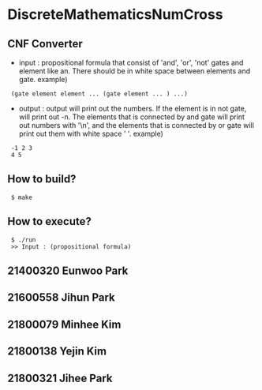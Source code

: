 # DiscreteMathematicsNumCross
## CNF Converter

- input : propositional formula that consist of 'and', 'or', 'not' gates and element like an. There should be in white space between elements and gate.
example)
```
 (gate element element ... (gate element ... ) ...)
```

- output : output will print out the numbers. If the element is in not gate, will print out -n. The elements that is connected by and gate will print out numbers with '\n', and the elements that is connected by or gate will print out them with white space ' '.
example)
```
 -1 2 3
 4 5
```
  
## How to build?
```
 $ make
```


## How to execute?
```
 $ ./run 
 >> Input : (propositional formula)

```  

## 21400320 Eunwoo Park
## 21600558 Jihun Park
## 21800079 Minhee Kim 
## 21800138 Yejin Kim
## 21800321 Jihee Park 

